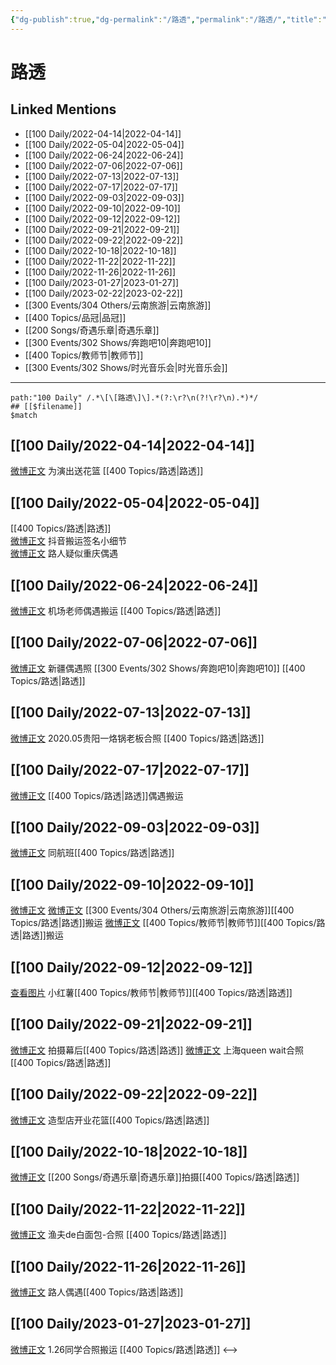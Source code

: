 ```yaml
---
{"dg-publish":true,"dg-permalink":"/路透","permalink":"/路透/","title":"路透","tags":[null]}
---
```


# 路透

## Linked Mentions
- [[100 Daily/2022-04-14\|2022-04-14]]
- [[100 Daily/2022-05-04\|2022-05-04]]
- [[100 Daily/2022-06-24\|2022-06-24]]
- [[100 Daily/2022-07-06\|2022-07-06]]
- [[100 Daily/2022-07-13\|2022-07-13]]
- [[100 Daily/2022-07-17\|2022-07-17]]
- [[100 Daily/2022-09-03\|2022-09-03]]
- [[100 Daily/2022-09-10\|2022-09-10]]
- [[100 Daily/2022-09-12\|2022-09-12]]
- [[100 Daily/2022-09-21\|2022-09-21]]
- [[100 Daily/2022-09-22\|2022-09-22]]
- [[100 Daily/2022-10-18\|2022-10-18]]
- [[100 Daily/2022-11-22\|2022-11-22]]
- [[100 Daily/2022-11-26\|2022-11-26]]
- [[100 Daily/2023-01-27\|2023-01-27]]
- [[100 Daily/2023-02-22\|2023-02-22]]
- [[300 Events/304 Others/云南旅游\|云南旅游]]
- [[400 Topics/品冠\|品冠]]
- [[200 Songs/奇遇乐章\|奇遇乐章]]
- [[300 Events/302 Shows/奔跑吧10\|奔跑吧10]]
- [[400 Topics/教师节\|教师节]]
- [[300 Events/302 Shows/时光音乐会\|时光音乐会]]


---

```expander
path:"100 Daily" /.*\[\[路透\]\].*(?:\r?\n(?!\r?\n).*)*/
## [[$filename]]
$match
```
## [[100 Daily/2022-04-14\|2022-04-14]]
[微博正文](https://m.weibo.cn/1424168681/4758211162279648) 为演出送花篮 [[400 Topics/路透\|路透]]
## [[100 Daily/2022-05-04\|2022-05-04]]
[[400 Topics/路透\|路透]]  
[微博正文](https://m.weibo.cn/7316571481/4765518257455514) 抖音搬运签名小细节  
[微博正文](https://m.weibo.cn/5178251497/4765500754365554) 路人疑似重庆偶遇
## [[100 Daily/2022-06-24\|2022-06-24]]
[微博正文](https://weibo.com/2582599122/LzdXDylaX) 机场老师偶遇搬运 [[400 Topics/路透\|路透]]
## [[100 Daily/2022-07-06\|2022-07-06]]
[微博正文](https://weibo.com/1851497023/LB3JLz1XS) 新疆偶遇照 [[300 Events/302 Shows/奔跑吧10\|奔跑吧10]] [[400 Topics/路透\|路透]]

## [[100 Daily/2022-07-13\|2022-07-13]]
[微博正文](https://weibo.com/6245129740/LBMH81CgT) 2020.05贵阳一烙锅老板合照 [[400 Topics/路透\|路透]]
## [[100 Daily/2022-07-17\|2022-07-17]]
[微博正文](https://m.weibo.cn/2582599122/4792207641153369) [[400 Topics/路透\|路透]]偶遇搬运

## [[100 Daily/2022-09-03\|2022-09-03]]
[微博正文](https://m.weibo.cn/6463192460/4809715105925232) 同航班[[400 Topics/路透\|路透]]

## [[100 Daily/2022-09-10\|2022-09-10]]
[微博正文](http://weibo.com/6030707554/M55rwo9AG) [微博正文](http://weibo.com/7406079677/M560n1ucZ) [[300 Events/304 Others/云南旅游\|云南旅游]][[400 Topics/路透\|路透]]搬运
[微博正文](https://m.weibo.cn/5688941264/4812239275825846) [[400 Topics/教师节\|教师节]][[400 Topics/路透\|路透]]搬运
## [[100 Daily/2022-09-12\|2022-09-12]]
[查看图片](https://wx4.sinaimg.cn/large/0088n2Pggy1h648a7ii38j30k00zkwhj.jpg) 小红薯[[400 Topics/教师节\|教师节]][[400 Topics/路透\|路透]]
## [[100 Daily/2022-09-21\|2022-09-21]]
[微博正文](https://weibo.com/detail/4816069858430841) 拍摄幕后[[400 Topics/路透\|路透]]
[微博正文](https://weibo.com/detail/4816267720525289) 上海queen wait合照[[400 Topics/路透\|路透]]

## [[100 Daily/2022-09-22\|2022-09-22]]
[微博正文](https://m.weibo.cn/6415655488/4816510918334260) 造型店开业花篮[[400 Topics/路透\|路透]]

## [[100 Daily/2022-10-18\|2022-10-18]]
[微博正文](https://weibo.com/detail/4825957603738155) [[200 Songs/奇遇乐章\|奇遇乐章]]拍摄[[400 Topics/路透\|路透]]

## [[100 Daily/2022-11-22\|2022-11-22]]
[微博正文](http://weibo.com/1291340441/MgeoggP6w) 渔夫de白面包-合照 [[400 Topics/路透\|路透]]

## [[100 Daily/2022-11-26\|2022-11-26]]
[微博正文](https://weibo.com/5473379248/MgP18i3VD) 路人偶遇[[400 Topics/路透\|路透]]
## [[100 Daily/2023-01-27\|2023-01-27]]
[微博正文](https://m.weibo.cn/5660650573/4862465466698029) 1.26同学合照搬运 [[400 Topics/路透\|路透]]
<-->

